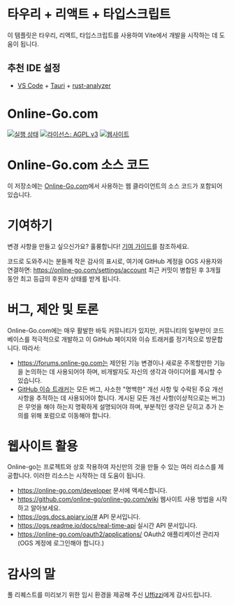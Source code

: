 # 타우리 + 리액트 + 타입스크립트

이 템플릿은 타우리, 리액트, 타입스크립트를 사용하여 Vite에서 개발을 시작하는 데 도움이 됩니다.

## 추천 IDE 설정

- [VS Code](https://code.visualstudio.com/) + [Tauri](https://marketplace.visualstudio.com/items?itemName=tauri-apps.tauri-vscode) + [rust-analyzer](https://marketplace.visualstudio.com/items?itemName=rust-lang.rust-analyzer)

# Online-Go.com

[![실행 상태](https://github.com/online-go/online-go.com/actions/workflows/main.yml/badge.svg)](https://github.com/online-go/online-go.com/actions)
[![라이선스: AGPL v3](https://img.shields.io/badge/License-AGPL%20v3-blue.svg)](https://www.gnu.org/licenses/agpl-3.0)
[![웹사이트](https://img.shields.io/website-up-down-green-red/http/online-go.com/.svg?label=online-go)](https://online-go.com/)

# Online-Go.com 소스 코드

이 저장소에는 [Online-Go.com](https://online-go.com)에서 사용하는 웹 클라이언트의 소스 코드가 포함되어 있습니다.

# 기여하기

변경 사항을 만들고 싶으신가요? 훌륭합니다! [기여 가이드](./CONTRIBUTING.md)를 참조하세요.

코드로 도와주시는 분들께 작은 감사의 표시로, 여기에 GitHub 계정을 OGS 사용자와 연결하면:
https://online-go.com/settings/account 최근 커밋이 병합된 후 3개월 동안 최고 등급의 후원자 상태를 받게 됩니다.

# 버그, 제안 및 토론

Online-Go.com에는 매우 활발한 바둑 커뮤니티가 있지만, 커뮤니티의 일부만이 코드베이스를 적극적으로 개발하고 이 GitHub 페이지와 이슈 트래커를 정기적으로 방문합니다. 따라서:

-   https://forums.online-go.com는 제안된 기능 변경이나 새로운 주목할만한 기능을 논의하는 데 사용되어야 하며, 비개발자도 자신의 생각과 아이디어를 제시할 수 있습니다.
-   [GitHub 이슈 트래커](https://github.com/online-go/online-go.com/issues)는 모든 버그, 사소한 "명백한" 개선 사항 및 수락된 주요 개선 사항을 추적하는 데 사용되어야 합니다. 게시된 모든 개선 사항(이상적으로는 버그)은 무엇을 해야 하는지 명확하게 설명되어야 하며, 부분적인 생각은 닫히고 추가 논의를 위해 포럼으로 이동해야 합니다.

# 웹사이트 활용

Online-go는 프로젝트와 상호 작용하여 자신만의 것을 만들 수 있는 여러 리소스를 제공합니다. 이러한 리소스는 시작하는 데 도움이 됩니다.

-   https://online-go.com/developer 문서에 액세스합니다.
-   https://github.com/online-go/online-go.com/wiki 웹사이트 사용 방법을 시작하고 알아보세요.
-   https://ogs.docs.apiary.io/# API 문서입니다.
-   https://ogs.readme.io/docs/real-time-api 실시간 API 문서입니다.
-   https://online-go.com/oauth2/applications/ OAuth2 애플리케이션 관리자 (OGS 계정에 로그인해야 합니다.)

# 감사의 말

풀 리퀘스트를 미리보기 위한 임시 환경을 제공해 주신 [Uffizzi](https://www.uffizzi.com/)에게 감사드립니다.
